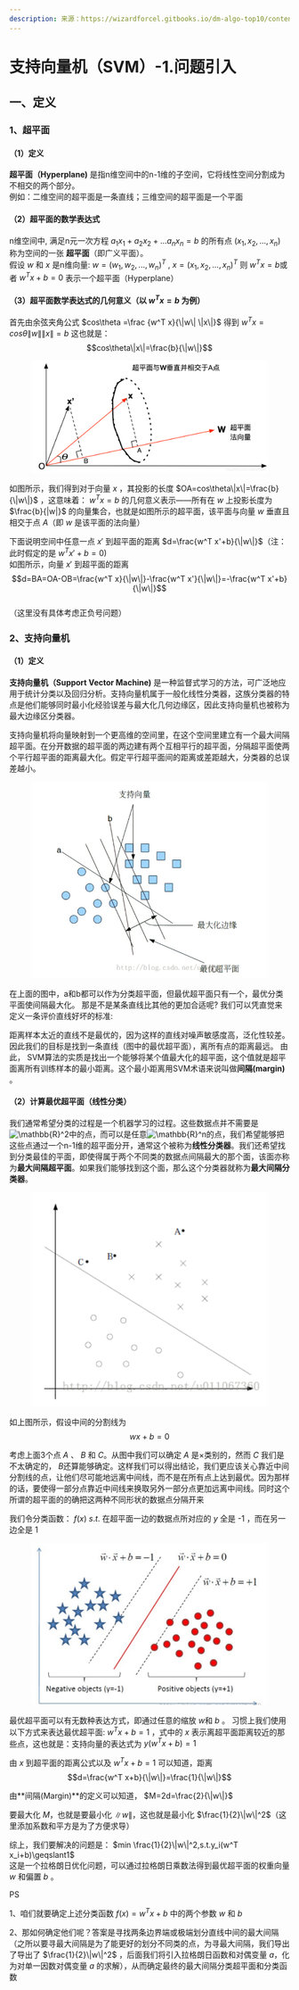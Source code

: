```yaml
---
description: 来源：https://wizardforcel.gitbooks.io/dm-algo-top10/content/svm-1.html
---
```


# 支持向量机（SVM）-1.问题引入

## 一、定义

### 1、超平面

#### （1）定义

 **超平面（Hyperplane)** 是指n维空间中的n-1维的子空间，它将线性空间分割成为不相交的两个部分。\
例如：二维空间的超平面是一条直线；三维空间的超平面是一个平面

#### （2）超平面的数学表达式

n维空间中, 满足n元一次方程 $a_1x_1+a_2x_2+... a_nx_n=b$ 的所有点 $(x_1,x_2,...,x_n)$ 称为空间的一张 **超平面**（即广义平面）。\
假设 $w$ 和 $x$ 是n维向量: $w=(w_1,w_2,...,w_n)^T$ , $x=(x_1,x_2,...,x_n)^T$
则 $w^Tx=b$或者 $w^T x+b=0$ 表示一个超平面（Hyperplane）

#### （3）超平面数学表达式的几何意义（以 $w^Tx=b$ 为例）

首先由余弦夹角公式 $cos\theta =\frac {w^T x}{\|w\| \|x\|}$ 得到 $w^T x=cos\theta \|w\|\|x\|=b$ 这也就是： $$cos\theta\|x\|=\frac{b}{\|w\|}$$

<figure><img src="../.gitbook/assets/image (27).png" alt=""><figcaption></figcaption></figure>

如图所示，我们得到对于向量 $x$ ，其投影的长度 $OA=cos\theta\|x\|=\frac{b}{\|w\|}$ ，这意味着： $w^T x=b$ 的几何意义表示——所有在 $w$ 上投影长度为 $\frac{b}{|w|}$ 的向量集合，也就是如图所示的超平面，该平面与向量 $w$ 垂直且相交于点 $A$（即 $w$ 是该平面的法向量）

下面说明空间中任意一点 $x'$ 到超平面的距离 $d=\frac{w^T x'+b}{\|w\|}$（注：此时假定的是 $w^T x'+b=0$)\
如图所示，向量 $x'$ 到超平面的距离\
 $$d=BA=OA-OB=\frac{w^T x}{\|w\|}-\frac{w^T x'}{\|w\|}=-\frac{w^T x'+b}{\|w\|}$$\
（这里没有具体考虑正负号问题）

### 2、支持向量机

#### （1）定义

 **支持向量机（Support Vector Machine)** 是一种监督式学习的方法，可广泛地应用于统计分类以及回归分析。支持向量机属于一般化线性分类器，这族分类器的特点是他们能够同时最小化经验误差与最大化几何边缘区，因此支持向量机也被称为最大边缘区分类器。

支持向量机将向量映射到一个更高维的空间里，在这个空间里建立有一个最大间隔超平面。在分开数据的超平面的两边建有两个互相平行的超平面，分隔超平面使两个平行超平面的距离最大化。假定平行超平面间的距离或差距越大，分类器的总误差越小。

<figure><img src="../.gitbook/assets/image (21).png" alt=""><figcaption></figcaption></figure>

在上面的图中，a和b都可以作为分类超平面，但最优超平面只有一个，最优分类平面使间隔最大化。 那是不是某条直线比其他的更加合适呢? 我们可以凭直觉来定义一条评价直线好坏的标准:

距离样本太近的直线不是最优的，因为这样的直线对噪声敏感度高，泛化性较差。 因此我们的目标是找到一条直线（图中的最优超平面），离所有点的距离最远。 由此， SVM算法的实质是找出一个能够将某个值最大化的超平面，这个值就是超平面离所有训练样本的最小距离。这个最小距离用SVM术语来说叫做**间隔(margin)** 。

#### （2）计算最优超平面（线性分类）

我们通常希望分类的过程是一个机器学习的过程。这些数据点并不需要是![\mathbb{R}^2](http://upload.wikimedia.org/math/a/1/f/a1fd49f304c1094efe3fda098d5eaa5f.png)中的点，而可以是任意![\mathbb{R}^n](http://upload.wikimedia.org/math/3/0/c/30c28f76ef7517dbd19df4d4c683dbe6.png)的点，我们希望能够把这些点通过一个n-1维的超平面分开，通常这个被称为**线性分类器**。我们还希望找到分类最佳的平面，即使得属于两个不同类的数据点间隔最大的那个面，该面亦称为**最大间隔超平面**。如果我们能够找到这个面，那么这个分类器就称为**最大间隔分类器**。

<figure><img src="../.gitbook/assets/image (15).png" alt=""><figcaption></figcaption></figure>

如上图所示，假设中间的分割线为 $$wx+b=0$$&#x20;

考虑上面3个点 $A$ 、 $B$ 和 $C$。从图中我们可以确定 $A$ 是×类别的，然而 $C$ 我们是不太确定的， $B$还算能够确定。这样我们可以得出结论，我们更应该关心靠近中间分割线的点，让他们尽可能地远离中间线，而不是在所有点上达到最优。因为那样的话，要使得一部分点靠近中间线来换取另外一部分点更加远离中间线。同时这个所谓的超平面的的确把这两种不同形状的数据点分隔开来

我们令分类函数： $f(x)$  $s.t.$ 在超平面一边的数据点所对应的 $y$ 全是 -1 ，而在另一边全是 1

<figure><img src="../.gitbook/assets/image (6).png" alt=""><figcaption></figcaption></figure>

最优超平面可以有无数种表达方式，即通过任意的缩放 $w$和 $b$ 。 习惯上我们使用以下方式来表达最优超平面: $w^T x+b=1$ ，式中的 $x$ 表示离超平面距离较近的那些点，这也就是：支持向量的表达式为 $y(w^T x+b)=1$

由 $x$ 到超平面的距离公式以及 $w^T x+b=1$ 可以知道，距离 $$d=\frac{w^T x+b}{\|w\|}=\frac{1}{\|w\|}$$

由**间隔(Margin)**的定义可以知道， $M=2d=\frac{2}{\|w\|}$

要最大化 $M$，也就是要最小化 $\|w\|$，这也就是最小化 $\frac{1}{2}\|w\|^2$（这里添加系数和平方是为了方便求导）

综上，我们要解决的问题是： $min \frac{1}{2}\|w\|^2,s.t.y_i(w^T x_i+b)\geqslant1$\
这是一个拉格朗日优化问题，可以通过拉格朗日乘数法得到最优超平面的权重向量 $w$ 和偏置 $b$ 。

PS

1、咱们就要确定上述分类函数 $f(x)=w^T x+b$ 中的两个参数 $w$ 和 $b$

2、那如何确定他们呢？答案是寻找两条边界端或极端划分直线中间的最大间隔（之所以要寻最大间隔是为了能更好的划分不同类的点，为寻最大间隔，我们导出了导出了 $\frac{1}{2}\|w\|^2$ ，后面我们将引入拉格朗日函数和对偶变量 $a$，化为对单一因数对偶变量 $a$ 的求解），从而确定最终的最大间隔分类超平面和分类函数
